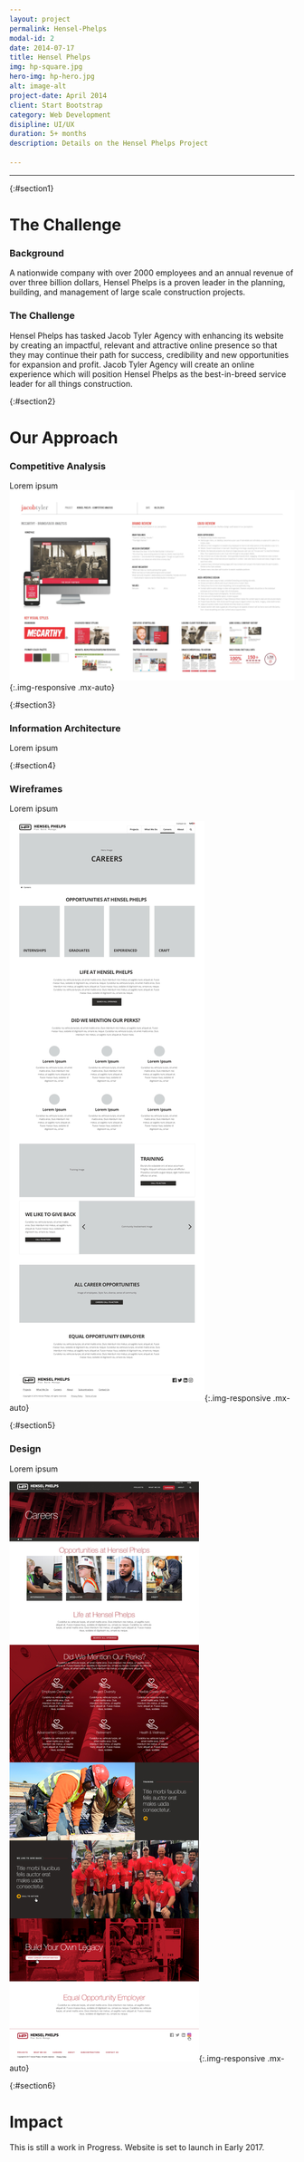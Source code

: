 ```yaml
---
layout: project
permalink: Hensel-Phelps
modal-id: 2
date: 2014-07-17
title: Hensel Phelps
img: hp-square.jpg
hero-img: hp-hero.jpg
alt: image-alt
project-date: April 2014
client: Start Bootstrap
category: Web Development
disipline: UI/UX
duration: 5+ months
description: Details on the Hensel Phelps Project

---
```

---
{:#section1}
# The Challenge
### Background

A nationwide company with over 2000 employees and an annual revenue of over three billion dollars, Hensel Phelps is a proven leader in the planning, building, and management of large scale construction projects.

### The Challenge

Hensel Phelps has tasked Jacob Tyler Agency with enhancing its website by creating an impactful, relevant and attractive online presence so that they may continue their path for success, credibility and new opportunities for expansion and profit. Jacob Tyler Agency will create an online experience which will position Hensel Phelps as the best-in-breed service leader for all things construction.

{:#section2}
# Our Approach
### Competitive Analysis

Lorem ipsum
![hp](../img/portfolio/hp/comp-analysis.jpg "comp-analysis"){:.img-responsive .mx-auto}

{:#section3}
### Information Architecture

Lorem ipsum  


{:#section4}
### Wireframes

Lorem ipsum

![hp](../img/portfolio/hp/wireframe.jpg "wireframe"){:.img-responsive .mx-auto}

{:#section5}
### Design
Lorem ipsum

![hp](../img/portfolio/hp/design.jpg "design"){:.img-responsive .mx-auto}

{:#section6}

# Impact
This is still a work in Progress. Website is set to launch in Early 2017.
